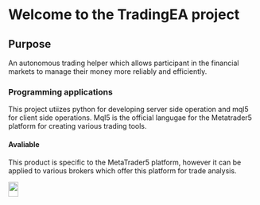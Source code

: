 
<h1>
  Welcome to the TradingEA project
</h1>

<h2>
  Purpose
</h2>

<p1>
  An autonomous trading helper which allows participant in the financial markets to       manage their money more reliably and efficiently.
</p1> 

<h3>
  Programming applications
</h3>

<p>
  This project utiizes python for developing server side operation and mql5 for client side operations. Mql5 is the official langugae for the Metatrader5 platform for creating various trading tools.
</p>

<h4>
  Avaliable
</h4>

<p>
  This product is specific to the MetaTrader5 platform, however it can be applied to various brokers which offer this platform for trade analysis.
</p>
<image height=30px width=20px src="https://1000logos.net/wp-content/uploads/2020/08/Python-Logo.png">




